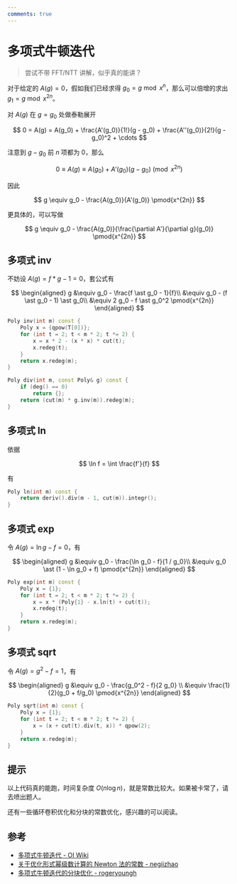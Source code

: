 ```yaml
---
comments: true
---
```


# 多项式牛顿迭代

> 尝试不带 FFT/NTT 讲解，似乎真的能讲？

对于给定的 $A(g) = 0$，假如我们已经求得 $g_0 = g \bmod x^n$，那么可以倍增的求出 $g_1 = g \bmod x^{2n}$。

对 $A(g)$ 在 $g = g_0$ 处做泰勒展开

$$
0 = A(g) = A(g_0) + \frac{A'(g_0)}{1!}(g - g_0) + \frac{A''(g_0)}{2!}(g - g_0)^2 + \cdots 
$$

注意到 $g-g_0$ 前 $n$ 项都为 $0$，那么

$$
0 \equiv A(g) \equiv  A(g_0) + A'(g_0)(g - g_0) \pmod {x^{2n}}
$$

因此

$$
g \equiv g_0 - \frac{A(g_0)}{A'(g_0)} \pmod{x^{2n}}
$$

更具体的，可以写做

$$
g \equiv g_0 - \frac{A(g_0)}{\frac{\partial A'}{\partial g}(g_0)} \pmod{x^{2n}}
$$

## 多项式 inv

不妨设 $A(g) = f \ast g - 1 = 0$，套公式有

$$
\begin{aligned}
g &\equiv g_0 - \frac{f \ast g_0 - 1}{f}\\
&\equiv g_0 - (f \ast g_0 - 1) \ast g_0\\
&\equiv 2 g_0 - f \ast g_0^2 \pmod{x^{2n}}
\end{aligned}
$$

```cpp
Poly inv(int m) const {
    Poly x = {qpow(T[0])};
    for (int t = 2; t < m * 2; t *= 2) {
        x = x * 2 - (x * x) * cut(t);
        x.redeg(t);
    }
    return x.redeg(m);
}

Poly div(int m, const Poly& g) const {
    if (deg() == 0)
        return {};
    return (cut(m) * g.inv(m)).redeg(m);
}
```

## 多项式 ln

依据

$$
\ln f = \int \frac{f'}{f}
$$

有

```cpp
Poly ln(int m) const {
    return deriv().div(m - 1, cut(m)).integr();
}
```

## 多项式 exp

令 $A(g) = \ln g - f = 0$，有

$$
\begin{aligned}
g &\equiv g_0 - \frac{\ln g_0 - f}{1 / g_0}\\
&\equiv g_0 \ast (1 - \ln g_0 + f) \pmod{x^{2n}}
\end{aligned}
$$

```cpp
Poly exp(int m) const {
    Poly x = {1};
    for (int t = 2; t < m * 2; t *= 2) {
        x = x * (Poly{1} - x.ln(t) + cut(t));
        x.redeg(t);
    }
    return x.redeg(m);
}
```

## 多项式 sqrt

令 $A(g) = g^2 - f = 1$，有

$$
\begin{aligned}
g &\equiv g_0 - \frac{g_0^2 - f}{2 g_0} \\
&\equiv \frac{1}{2}(g_0 + f/g_0) \pmod{x^{2n}}
\end{aligned}
$$

```cpp
Poly sqrt(int m) const {
    Poly x = {1};
    for (int t = 2; t < m * 2; t *= 2) {
        x = (x + cut(t).div(t, x)) * qpow(2);
    }
    return x.redeg(m);
}
```

## 提示

以上代码真的能跑，时间复杂度 $O(n \log n)$，就是常数比较大。如果被卡常了，请去喷出题人。

还有一些循环卷积优化和分块的常数优化，感兴趣的可以阅读。

## 参考

- [多项式牛顿迭代 - OI Wiki](https://oi-wiki.org/math/poly/newton/)
- [关于优化形式幂级数计算的 Newton 法的常数 - negiizhao](https://negiizhao.blog.uoj.ac/blog/4671)
- [多项式牛顿迭代的分块优化 - rogeryoungh](https://rogeryoungh.blog.uoj.ac/blog/7530)
